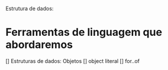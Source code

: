 Estrutura de dados:

# Ferramentas de linguagem que abordaremos

[] Estruturas de dados: Objetos 
  [] object literal 
[] for..of
